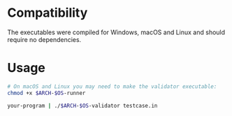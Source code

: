 # Compatibility

The executables were compiled for Windows, macOS and Linux and should require no
dependencies.

# Usage

```sh
# On macOS and Linux you may need to make the validator executable:
chmod +x $ARCH-$OS-runner

your-program | ./$ARCH-$OS-validator testcase.in
```
